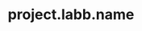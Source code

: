 ---
unique-name: labb
type: identity
title: project.labb.name
description: project.labb.desc
launch-date:
start-date: 2015-03-03 00:00:00
status:
website: https://www.abbluiz.com/
needs-help: false
git-url:
license-url:
license-opensource: 
license-freesoftware:
license-name: 
founders:
pinned: false
hidden: false
layout: project
color1: white
color2: "#a14040"
---